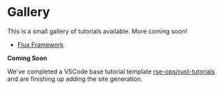 # Gallery

This is a small gallery of tutorials available. More coming soon!

 - [Flux Framework](https://github.com/rse-ops/flux-tutorials)

**Coming Soon**

We've completed a VSCode base tutorial template [rse-ops/rust-tutorials](https://github.com/rse-ops/rust-tutorials)
and are finishing up adding the site generation.
